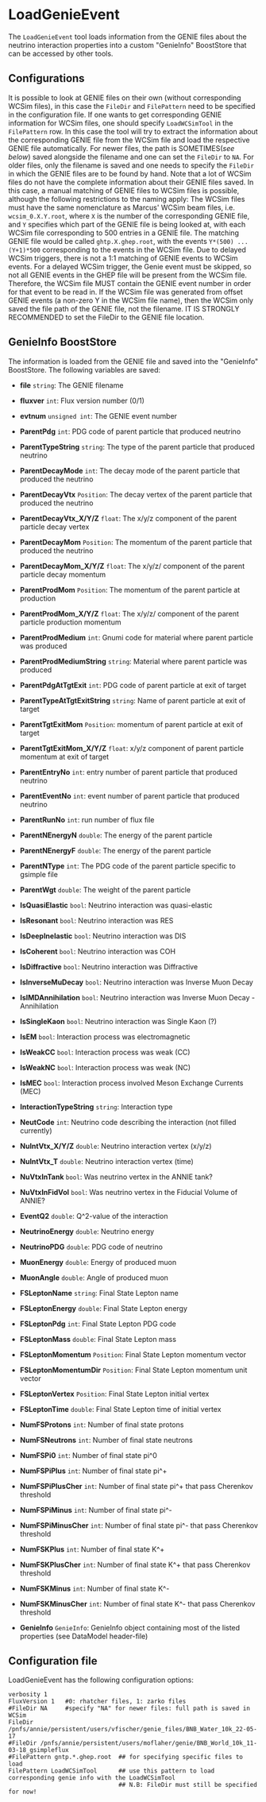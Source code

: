 # LoadGenieEvent

The `LoadGenieEvent` tool loads information from the GENIE files about the neutrino interaction properties into a custom "GenieInfo" BoostStore that can be accessed by other tools.

## Configurations ##

It is possible to look at GENIE files on their own (without corresponding WCSim files), in this case the `FileDir` and `FilePattern` need to be specified in the configuration file.
If one wants to get corresponding GENIE information for WCSim files, one should specify `LoadWCSimTool` in the `FilePattern` row. In this case the tool will try to extract the information about the corresponding GENIE file from the WCSim file and load the respective GENIE file automatically. For newer files, the path is SOMETIMES(*see below*) saved alongside the filename and one can set the `FileDir` to `NA`. For older files, only the filename is saved and one needs to specify the `FileDir` in which the GENIE files are to be found by hand.
Note that a lot of WCSim files do not have the complete information about their GENIE files saved. In this case, a manual matching of GENIE files to WCSim files is possible, although the following restrictions to the naming apply: The WCSim files must have the same nomenclature as Marcus' WCSim beam files, i.e. `wcsim_0.X.Y.root`, where `X` is the number of the corresponding GENIE file, and `Y` specifies which part of the GENIE file is being looked at, with each WCSim file corresponding to 500 entries in a GENIE file. The matching GENIE file would be called `ghtp.X.ghep.root`, with the events `Y*(500) ... (Y+1)*500` corresponding to the events in the WCSim file. 
Due to delayed WCSim triggers, there is not a 1:1 matching of GENIE events to WCSim events. For a delayed WCSim trigger, the Genie event must be skipped, so not all GENIE events in the GHEP file will be present from the WCSim file. Therefore, the WCSim file MUST contain the GENIE event number in order for that event to be read in.
If the WCSim file was generated from offset GENIE events (a non-zero Y in the WCSim file name), then the WCSim only saved the file path of the GENIE file, not the filename. IT IS STRONGLY RECOMMENDED to set the FileDir to the GENIE file location.

## GenieInfo BoostStore ##

The information is loaded from the GENIE file and saved into the "GenieInfo" BoostStore. The following variables are saved:

* **file** `string`: The GENIE filename
* **fluxver** `int`: Flux version number (0/1)
* **evtnum** `unsigned int`: The GENIE event number
* **ParentPdg** `int`: PDG code of parent particle that produced neutrino
* **ParentTypeString** `string`: The type of the parent particle that produced neutrino
* **ParentDecayMode** `int`: The decay mode of the parent particle that produced the neutrino
* **ParentDecayVtx** `Position`: The decay vertex of the parent particle that produced the neutrino
* **ParentDecayVtx_X/Y/Z** `float`: The x/y/z component of the parent particle decay vertex
* **ParentDecayMom** `Position`: The momentum of the parent particle that produced the neutrino
* **ParentDecayMom_X/Y/Z** `float`: The x/y/z/ component of the parent particle decay momentum
* **ParentProdMom** `Position`: The momentum of the parent particle at production
* **ParentProdMom_X/Y/Z** `float`: The x/y/z/ component of the parent particle production momentum
* **ParentProdMedium** `int`: Gnumi code for material where parent particle was produced
* **ParentProdMediumString** `string`: Material where parent particle was produced
* **ParentPdgAtTgtExit** `int`: PDG code of parent particle at exit of target
* **ParentTypeAtTgtExitString** `string`: Name of parent particle at exit of target
* **ParentTgtExitMom** `Position`: momentum of parent particle at exit of target
* **ParentTgtExitMom_X/Y/Z** `float`: x/y/z component of parent particle momentum at exit of target
* **ParentEntryNo** `int`: entry number of parent particle that produced neutrino
* **ParentEventNo** `int`: event number of parent particle that produced neutrino
* **ParentRunNo** `int`: run number of flux file
* **ParentNEnergyN** `double`: The energy of the parent particle
* **ParentNEnergyF** `double`: The energy of the parent particle
* **ParentNType** `int`: The PDG code of the parent particle specific to gsimple file
* **ParentWgt** `double`: The weight of the parent particle

* **IsQuasiElastic** `bool`: Neutrino interaction was quasi-elastic
* **IsResonant** `bool`: Neutrino interaction was RES
* **IsDeepInelastic** `bool`: Neutrino interaction was DIS
* **IsCoherent** `bool`: Neutrino interaction was COH
* **IsDiffractive** `bool`: Neutrino interaction was Diffractive
* **IsInverseMuDecay** `bool`: Neutrino interaction was Inverse Muon Decay
* **IsIMDAnnihilation** `bool`: Neutrino interaction was Inverse Muon Decay - Annihilation
* **IsSingleKaon** `bool`: Neutrino interaction was Single Kaon (?)
* **IsEM** `bool`: Interaction process was electromagnetic
* **IsWeakCC** `bool`: Interaction process was weak (CC)
* **IsWeakNC** `bool`: Interaction process was weak (NC)
* **IsMEC** `bool`: Interaction process involved Meson Exchange Currents (MEC)
* **InteractionTypeString** `string`: Interaction type
* **NeutCode** `int`: Neutrino code describing the interaction (not filled currently)
* **NuIntVtx_X/Y/Z** `double`: Neutrino interaction vertex (x/y/z)
* **NuIntVtx_T** `double`: Neutrino interaction vertex (time)
* **NuVtxInTank** `bool`: Was neutrino vertex in the ANNIE tank?
* **NuVtxInFidVol** `bool`: Was neutrino vertex in the Fiducial Volume of ANNIE?
* **EventQ2** `double`: Q^2-value of the interaction
* **NeutrinoEnergy** `double`: Neutrino energy
* **NeutrinoPDG** `double`: PDG code of neutrino
* **MuonEnergy** `double`: Energy of produced muon
* **MuonAngle** `double`: Angle of produced muon
* **FSLeptonName** `string`: Final State Lepton name
* **FSLeptonEnergy** `double`: Final State Lepton energy
* **FSLeptonPdg** `int`: Final State Lepton PDG code
* **FSLeptonMass** `double`: Final State Lepton mass
* **FSLeptonMomentum** `Position`: Final State Lepton momentum vector
* **FSLeptonMomentumDir** `Position`: Final State Lepton momentum unit vector
* **FSLeptonVertex** `Position`: Final State Lepton initial vertex
* **FSLeptonTime** `double`: Final State Lepton time of initial vertex
* **NumFSProtons** `int`: Number of final state protons
* **NumFSNeutrons** `int`: Number of final state neutrons
* **NumFSPi0** `int`: Number of final state pi^0
* **NumFSPiPlus** `int`: Number of final state pi^+
* **NumFSPiPlusCher** `int`: Number of final state pi^+ that pass Cherenkov threshold
* **NumFSPiMinus** `int`: Number of final state pi^-
* **NumFSPiMinusCher** `int`: Number of final state pi^- that pass Cherenkov threshold
* **NumFSKPlus** `int`: Number of final state K^+
* **NumFSKPlusCher** `int`: Number of final state K^+ that pass Cherenkov threshold
* **NumFSKMinus** `int`: Number of final state K^-
* **NumFSKMinusCher** `int`: Number of final state K^- that pass Cherenkov threshold
* **GenieInfo** `GenieInfo`: GenieInfo object containing most of the listed properties (see DataModel header-file)

## Configuration file ##

LoadGenieEvent has the following configuration options:

```
verbosity 1
FluxVersion 1   #0: rhatcher files, 1: zarko files
#FileDir NA     #specify "NA" for newer files: full path is saved in WCSim
FileDir /pnfs/annie/persistent/users/vfischer/genie_files/BNB_Water_10k_22-05-17
#FileDir /pnfs/annie/persistent/users/moflaher/genie/BNB_World_10k_11-03-18_gsimpleflux
#FilePattern gntp.*.ghep.root  ## for specifying specific files to load
FilePattern LoadWCSimTool      ## use this pattern to load corresponding genie info with the LoadWCSimTool
                               ## N.B: FileDir must still be specified for now!
```
